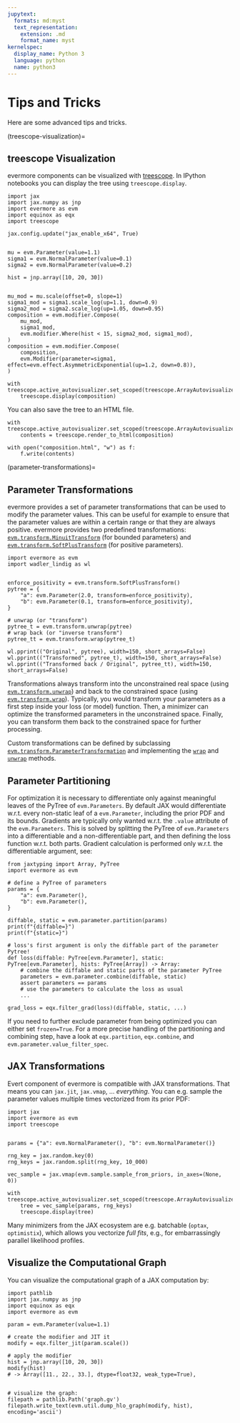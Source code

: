```yaml
---
jupytext:
  formats: md:myst
  text_representation:
    extension: .md
    format_name: myst
kernelspec:
  display_name: Python 3
  language: python
  name: python3
---
```



# Tips and Tricks

Here are some advanced tips and tricks.

(treescope-visualization)=
## treescope Visualization

evermore components can be visualized with [treescope](https://treescope.readthedocs.io/en/stable/index.html). In IPython notebooks you can display the tree using `treescope.display`.

```{code-cell} ipython3
import jax
import jax.numpy as jnp
import evermore as evm
import equinox as eqx
import treescope

jax.config.update("jax_enable_x64", True)


mu = evm.Parameter(value=1.1)
sigma1 = evm.NormalParameter(value=0.1)
sigma2 = evm.NormalParameter(value=0.2)

hist = jnp.array([10, 20, 30])


mu_mod = mu.scale(offset=0, slope=1)
sigma1_mod = sigma1.scale_log(up=1.1, down=0.9)
sigma2_mod = sigma2.scale_log(up=1.05, down=0.95)
composition = evm.modifier.Compose(
    mu_mod,
    sigma1_mod,
    evm.modifier.Where(hist < 15, sigma2_mod, sigma1_mod),
)
composition = evm.modifier.Compose(
    composition,
    evm.Modifier(parameter=sigma1, effect=evm.effect.AsymmetricExponential(up=1.2, down=0.8)),
)

with treescope.active_autovisualizer.set_scoped(treescope.ArrayAutovisualizer()):
    treescope.display(composition)
```

You can also save the tree to an HTML file.
```{code-cell} python
with treescope.active_autovisualizer.set_scoped(treescope.ArrayAutovisualizer()):
    contents = treescope.render_to_html(composition)

with open("composition.html", "w") as f:
    f.write(contents)
```

(parameter-transformations)=
## Parameter Transformations

evermore provides a set of parameter transformations that can be used to modify the parameter values.
This can be useful for example to ensure that the parameter values are within a certain range or that they are always positive.
evermore provides two predefined transformations: [`evm.transform.MinuitTransform`](#evermore.parameters.transform.MinuitTransform) (for bounded parameters) and [`evm.transform.SoftPlusTransform`](#evermore.parameters.transform.SoftPlusTransform) (for positive parameters).


```{code-cell} ipython3
import evermore as evm
import wadler_lindig as wl


enforce_positivity = evm.transform.SoftPlusTransform()
pytree = {
    "a": evm.Parameter(2.0, transform=enforce_positivity),
    "b": evm.Parameter(0.1, transform=enforce_positivity),
}

# unwrap (or "transform")
pytree_t = evm.transform.unwrap(pytree)
# wrap back (or "inverse transform")
pytree_tt = evm.transform.wrap(pytree_t)

wl.pprint(("Original", pytree), width=150, short_arrays=False)
wl.pprint(("Transformed", pytree_t), width=150, short_arrays=False)
wl.pprint(("Transformed back / Original", pytree_tt), width=150, short_arrays=False)
```

Transformations always transform into the unconstrained real space (using [`evm.transform.unwrap`](#evermore.parameters.transform.unwrap)) and back to the constrained space (using [`evm.transform.wrap`](#evermore.parameters.transform.wrap)).
Typically, you would transform your parameters as a first step inside your loss (or model) function.
Then, a minimizer can optimize the transformed parameters in the unconstrained space. Finally, you can transform them back to the constrained space for further processing.

Custom transformations can be defined by subclassing [`evm.transform.ParameterTransformation`](#evermore.parameters.transform.ParameterTransformation) and implementing the [`wrap`](#evermore.parameters.transform.ParameterTransformation.wrap) and [`unwrap`](#evermore.parameters.transform.ParameterTransformation.unwrap) methods.


## Parameter Partitioning

For optimization it is necessary to differentiate only against meaningful leaves of the PyTree of `evm.Parameters`.
By default JAX would differentiate w.r.t. every non-static leaf of a `evm.Parameter`, including the prior PDF and its bounds.
Gradients are typically only wanted w.r.t. the `.value` attribute of the `evm.Parameters`. This is solved by splitting
the PyTree of `evm.Parameters` into a differentiable and a non-differentiable part, and then defining the loss function
w.r.t. both parts. Gradient calculation is performed only w.r.t. the differentiable argument, see:

```{code-block} python
from jaxtyping import Array, PyTree
import evermore as evm

# define a PyTree of parameters
params = {
    "a": evm.Parameter(),
    "b": evm.Parameter(),
}

diffable, static = evm.parameter.partition(params)
print(f"{diffable=}")
print(f"{static=}")

# loss's first argument is only the diffable part of the parameter Pytree!
def loss(diffable: PyTree[evm.Parameter], static: PyTree[evm.Parameter], hists: PyTree[Array]) -> Array:
    # combine the diffable and static parts of the parameter PyTree
    parameters = evm.parameter.combine(diffable, static)
    assert parameters == params
    # use the parameters to calculate the loss as usual
    ...

grad_loss = eqx.filter_grad(loss)(diffable, static, ...)
```

If you need to further exclude parameter from being optimized you can either set `frozen=True`.
For a more precise handling of the partitioning and combining step, have a look at `eqx.partition`, `eqx.combine`, and `evm.parameter.value_filter_spec`.


## JAX Transformations

Evert component of evermore is compatible with JAX transformations. That means you can `jax.jit`, `jax.vmap`, ... _everything_.
You can e.g. sample the parameter values multiple times vectorized from its prior PDF:

```{code-cell} ipython3
import jax
import evermore as evm
import treescope


params = {"a": evm.NormalParameter(), "b": evm.NormalParameter()}

rng_key = jax.random.key(0)
rng_keys = jax.random.split(rng_key, 10_000)

vec_sample = jax.vmap(evm.sample.sample_from_priors, in_axes=(None, 0))

with treescope.active_autovisualizer.set_scoped(treescope.ArrayAutovisualizer()):
    tree = vec_sample(params, rng_keys)
    treescope.display(tree)
```

Many minimizers from the JAX ecosystem are e.g. batchable (`optax`, `optimistix`), which allows you vectorize _full fits_, e.g., for embarrassingly parallel likelihood profiles.

## Visualize the Computational Graph

You can visualize the computational graph of a JAX computation by:

```{code-block} python
import pathlib
import jax.numpy as jnp
import equinox as eqx
import evermore as evm

param = evm.Parameter(value=1.1)

# create the modifier and JIT it
modify = eqx.filter_jit(param.scale())

# apply the modifier
hist = jnp.array([10, 20, 30])
modify(hist)
# -> Array([11., 22., 33.], dtype=float32, weak_type=True),


# visualize the graph:
filepath = pathlib.Path('graph.gv')
filepath.write_text(evm.util.dump_hlo_graph(modify, hist), encoding='ascii')
```
